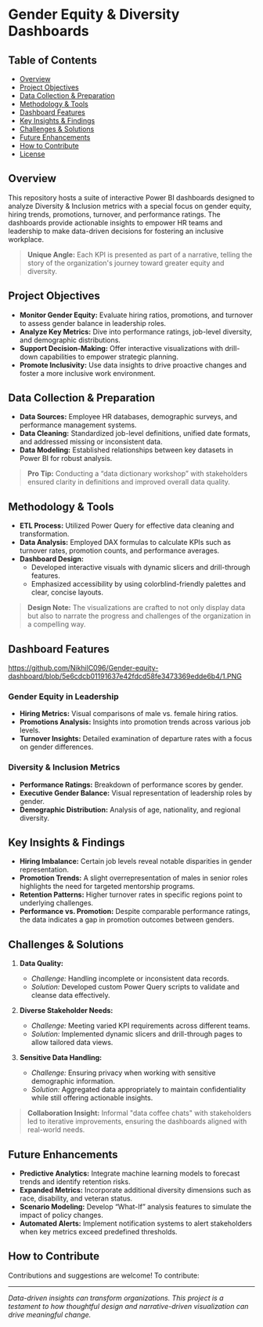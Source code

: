 # Gender Equity & Diversity Dashboards

## Table of Contents

- [Overview](#overview)
- [Project Objectives](#project-objectives)
- [Data Collection & Preparation](#data-collection--preparation)
- [Methodology & Tools](#methodology--tools)
- [Dashboard Features](#dashboard-features)
- [Key Insights & Findings](#key-insights--findings)
- [Challenges & Solutions](#challenges--solutions)
- [Future Enhancements](#future-enhancements)
- [How to Contribute](#how-to-contribute)
- [License](#license)

## Overview

This repository hosts a suite of interactive Power BI dashboards designed to analyze Diversity & Inclusion metrics with a special focus on gender equity, hiring trends, promotions, turnover, and performance ratings. The dashboards provide actionable insights to empower HR teams and leadership to make data-driven decisions for fostering an inclusive workplace.



> **Unique Angle:** Each KPI is presented as part of a narrative, telling the story of the organization's journey toward greater equity and diversity.

## Project Objectives

- **Monitor Gender Equity:** Evaluate hiring ratios, promotions, and turnover to assess gender balance in leadership roles.
- **Analyze Key Metrics:** Dive into performance ratings, job-level diversity, and demographic distributions.
- **Support Decision-Making:** Offer interactive visualizations with drill-down capabilities to empower strategic planning.
- **Promote Inclusivity:** Use data insights to drive proactive changes and foster a more inclusive work environment.

## Data Collection & Preparation

- **Data Sources:** Employee HR databases, demographic surveys, and performance management systems.
- **Data Cleaning:** Standardized job-level definitions, unified date formats, and addressed missing or inconsistent data.
- **Data Modeling:** Established relationships between key datasets in Power BI for robust analysis.

> **Pro Tip:** Conducting a “data dictionary workshop” with stakeholders ensured clarity in definitions and improved overall data quality.

## Methodology & Tools

- **ETL Process:** Utilized Power Query for effective data cleaning and transformation.
- **Data Analysis:** Employed DAX formulas to calculate KPIs such as turnover rates, promotion counts, and performance averages.
- **Dashboard Design:** 
  - Developed interactive visuals with dynamic slicers and drill-through features.
  - Emphasized accessibility by using colorblind-friendly palettes and clear, concise layouts.

> **Design Note:** The visualizations are crafted to not only display data but also to narrate the progress and challenges of the organization in a compelling way.

## Dashboard Features

https://github.com/NikhilC096/Gender-equity-dashboard/blob/5e6cdcb01191637e42fdcd58fe3473369edde6b4/1.PNG

### Gender Equity in Leadership

- **Hiring Metrics:** Visual comparisons of male vs. female hiring ratios.
- **Promotions Analysis:** Insights into promotion trends across various job levels.
- **Turnover Insights:** Detailed examination of departure rates with a focus on gender differences.

### Diversity & Inclusion Metrics

- **Performance Ratings:** Breakdown of performance scores by gender.
- **Executive Gender Balance:** Visual representation of leadership roles by gender.
- **Demographic Distribution:** Analysis of age, nationality, and regional diversity.


## Key Insights & Findings

- **Hiring Imbalance:** Certain job levels reveal notable disparities in gender representation.
- **Promotion Trends:** A slight overrepresentation of males in senior roles highlights the need for targeted mentorship programs.
- **Retention Patterns:** Higher turnover rates in specific regions point to underlying challenges.
- **Performance vs. Promotion:** Despite comparable performance ratings, the data indicates a gap in promotion outcomes between genders.

## Challenges & Solutions

1. **Data Quality:**  
   - *Challenge:* Handling incomplete or inconsistent data records.  
   - *Solution:* Developed custom Power Query scripts to validate and cleanse data effectively.

2. **Diverse Stakeholder Needs:**  
   - *Challenge:* Meeting varied KPI requirements across different teams.  
   - *Solution:* Implemented dynamic slicers and drill-through pages to allow tailored data views.

3. **Sensitive Data Handling:**  
   - *Challenge:* Ensuring privacy when working with sensitive demographic information.  
   - *Solution:* Aggregated data appropriately to maintain confidentiality while still offering actionable insights.

> **Collaboration Insight:** Informal "data coffee chats" with stakeholders led to iterative improvements, ensuring the dashboards aligned with real-world needs.

## Future Enhancements

- **Predictive Analytics:** Integrate machine learning models to forecast trends and identify retention risks.
- **Expanded Metrics:** Incorporate additional diversity dimensions such as race, disability, and veteran status.
- **Scenario Modeling:** Develop “What-If” analysis features to simulate the impact of policy changes.
- **Automated Alerts:** Implement notification systems to alert stakeholders when key metrics exceed predefined thresholds.

## How to Contribute

Contributions and suggestions are welcome! To contribute:

---

*Data-driven insights can transform organizations. This project is a testament to how thoughtful design and narrative-driven visualization can drive meaningful change.*
